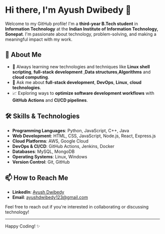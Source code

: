 # Hi there, I'm Ayush Dwibedy 👋

Welcome to my GitHub profile! I'm a **third-year B.Tech student** in **Information Technology** at the **Indian Institute of Information Technology, Sonepat**. I'm passionate about technology, problem-solving, and making a meaningful impact with my work.

## 🚀 About Me
- 🌱 Always learning new technologies and techniques like **Linux shell scripting**, **full-stack development** ,**Data structures**,**Algorithms** and **cloud computing**.
- 💬 Ask me about **full-stack development**, **DevOps**, **Linux**, **cloud technologies**.
- 📈 Exploring ways to **optimize software development workflows** with **GitHub Actions** and **CI/CD pipelines**.


## 🛠️ Skills & Technologies
- **Programming Languages**: Python, JavaScript, C++, Java
- **Web Development**: HTML, CSS, JavaScript, Node.js, React, Express.js
- **Cloud Platforms**: AWS, Google Cloud
- **DevOps & CI/CD**: GitHub Actions, Jenkins, Docker
- **Databases**: MySQL, MongoDB
- **Operating Systems**: Linux, Windows
- **Version Control**: Git, GitHub

## 📫 How to Reach Me
- **LinkedIn**: [Ayush Dwibedy](https://www.linkedin.com/in/ayush-dwibedy/)
- **Email**: [ayushdwibedy123@gmail.com](mailto:ayushdwibedy123@gmail.com)

Feel free to reach out if you're interested in collaborating or discussing technology!

---

Happy Coding! ✨
